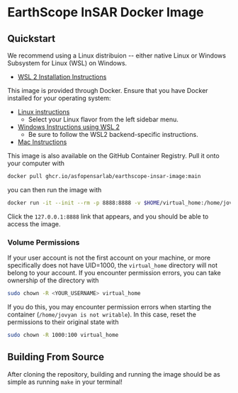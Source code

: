 # EarthScope InSAR Docker Image

## Quickstart

We recommend using a Linux distribuion -- either native Linux or Windows Subsystem for
Linux (WSL) on Windows.

- [WSL 2 Installation Instructions]( https://docs.microsoft.com/en-us/windows/wsl/install-win10)

This image is provided through Docker. Ensure that you have Docker installed for your
operating system:
- [Linux instructions](https://docs.docker.com/engine/install/ubuntu/) 
    - Select your Linux flavor from the left sidebar menu.
- [Windows Instructions using WSL 2](https://docs.docker.com/desktop/windows/install/)
    - Be sure to follow the WSL2 backend-specific instructions.
- [Mac Instructions](https://docs.docker.com/desktop/mac/install/)

This image is also available on the GitHub Container Registry. Pull it onto your
computer with
```bash
docker pull ghcr.io/asfopensarlab/earthscope-insar-image:main
```

you can then run the image with
```bash
docker run -it --init --rm -p 8888:8888 -v $HOME/virtual_home:/home/jovyan ghcr.io/asfopensarlab/earthscope-insar-image:main
```

Click the `127.0.0.1:8888` link that appears, and you should be able to access the image.

### Volume Permissions

If your user account is not the first account on your machine, or more specifically does
not have UID=1000, the `virtual_home` directory will not belong to your account. If you
encounter permission errors, you can take ownership of the directory with
```bash
sudo chown -R <YOUR_USERNAME> virtual_home
```

If you do this, you may encounter permission errors when starting the container
(`/home/jovyan is not writable`). In this case, reset the permissions to their original
state with
```bash
sudo chown -R 1000:100 virtual_home
```

## Building From Source

After cloning the repository, building and running the image should be as simple as
running `make` in your terminal!
